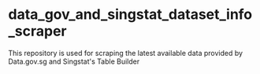 # data_gov_and_singstat_dataset_info_scraper
This repository is used for scraping the latest available data provided by Data.gov.sg and Singstat's Table Builder
